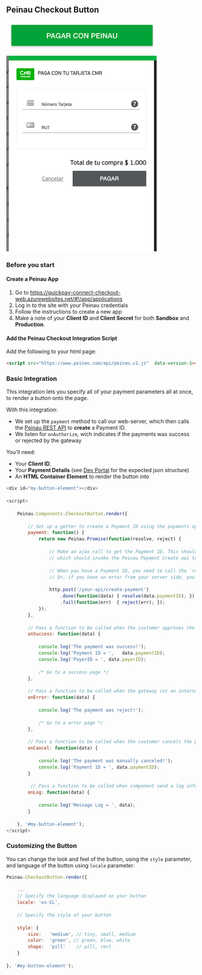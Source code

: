 ## Peinau Checkout Button

![Peinau Button](./images/sdk-button-0.png)

![Peinau Checkout](./images/sdk-checkout-0.png)

### Before you start

#### Create a Peinau App

1. Go to https://quickpay-connect-checkout-web.azurewebsites.net/#!/app/applications
2. Log in to the site with your Peinau credentials
3. Follow the instructions to create a new app
4. Make a note of your **Client ID** and **Client Secret** for both **Sandbox** and **Production**.

#### Add the Peinau Checkout Integration Script

Add the following to your html page:

```html
<script src="https://www.peinau.com/api/peinau.v1.js"  data-version-1></script>
```
### Basic Integration

This integration lets you specify all of your payment parameters all at once, to render a button onto the page.


With this integration:
- We set up the `payment` method to call our web-server, which then calls the [Peinau REST API](./../rest-api/introduction.md) to **create** a Payment ID.
- We listen for `onAuthorize`, wich indicates if the payments was success or rejected by the gateway

You'll need:
- Your **Client ID**.
- Your **Payment Details** (see [Dev Portal](https://quickpay-connect-checkout-web.azurewebsites.net/#!/docs/api-docs/express-checkout/payments/create-intention) for the expected json structure)
- An **HTML Container Element** to render the button into

```javascript
<div id="my-button-element"></div>

<script>

    Peinau.Components.CheckoutButton.render({

        // Set up a getter to create a Payment ID using the payments api, on your server side:
        payment: function() {
            return new Peinau.Promise(function(resolve, reject) {

                // Make an ajax call to get the Payment ID. This should call your back-end,
                // which should invoke the Peinau Payment Create api to retrieve the Payment ID.

                // When you have a Payment ID, you need to call the `resolve` method, e.g `resolve(data.paymentID)`
                // Or, if you have an error from your server side, you need to call `reject`, e.g. `reject(err)`

                http.post('/your-api/create-payment')
                    .done(function(data) { resolve(data.paymentID); })
                    .fail(function(err)  { reject(err); });
            });
        },

        // Pass a function to be called when the customer approves the payment
        onSuccess: function(data) {

            console.log('The payment was success!');
            console.log('Payment ID = ',   data.paymentID);
            console.log('PayerID = ', data.payerID);

            /* Go to a success page */
        },

        // Pass a function to be called when the gateway (or an internal error) reject the payment
        onError: function(data) {

            console.log('The payment was reject!');

            /* Go to a error page */
        },

        // Pass a function to be called when the customer cancels the payment
        onCancel: function(data) {

            console.log('The payment was manually canceled!');
            console.log('Payment ID = ', data.paymentID);
        }

         // Pass a function to be called when component send a log info
        onLog: function(data) { 

            console.log('Message Log = ', data);
        }

    }, '#my-button-element');
</script>
```

### Customizing the Button

You can change the look and feel of the button, using the `style` parameter, and language of the button using `locale` parameter:

```javascript
Peinau.CheckoutButton.render({

    ...
    // Specify the language displayed on your button
    locale: 'es-CL',

    // Specify the style of your button

    style: {
        size:   'medium', // tiny, small, medium
        color:  'green', // green, blue, white
        shape:  'pill'    // pill, rect
    }

}, '#my-button-element');
```